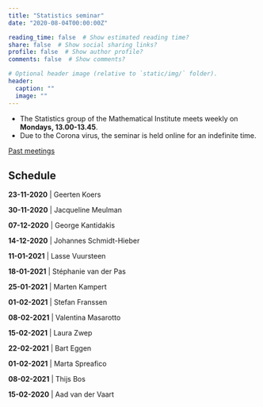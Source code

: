 ```yaml
---
title: "Statistics seminar"
date: "2020-08-04T00:00:00Z"

reading_time: false  # Show estimated reading time?
share: false  # Show social sharing links?
profile: false  # Show author profile?
comments: false  # Show comments?

# Optional header image (relative to `static/img/` folder).
header:
  caption: ""
  image: ""
---
```


- The Statistics group of the Mathematical Institute meets weekly on **Mondays,
13.00-13.45**. 
- Due to the Corona virus, the seminar is held online for an
indefinite time.

[Past meetings](/seminar-past)

## Schedule

**23-11-2020** |  Geerten Koers

**30-11-2020** | Jacqueline Meulman

**07-12-2020** |  George Kantidakis

**14-12-2020** |  Johannes Schmidt-Hieber

**11-01-2021** |  Lasse Vuursteen

**18-01-2021** |  Stéphanie van der Pas

**25-01-2021** |  Marten Kampert

**01-02-2021** |  Stefan Franssen

**08-02-2021** |  Valentina Masarotto

**15-02-2021** | Laura Zwep

**22-02-2021** |  Bart Eggen

**01-02-2021** |   Marta Spreafico

**08-02-2021** |  Thijs Bos

**15-02-2020** | Aad van der Vaart


